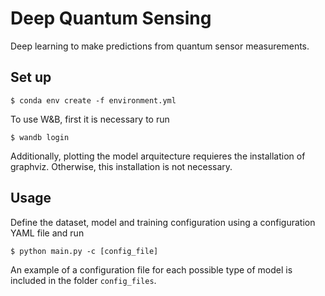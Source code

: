 # Deep Quantum Sensing

Deep learning to make predictions from quantum sensor measurements.

## Set up

```
$ conda env create -f environment.yml
```

To use W&B, first it is necessary to run

```
$ wandb login
```

Additionally, plotting the model arquitecture requieres the installation of graphviz. Otherwise, this installation is not necessary.

## Usage

Define the dataset, model and training configuration using a configuration YAML file and run

```
$ python main.py -c [config_file]
```

An example of a configuration file for each possible type of model is included in the folder `config_files`.